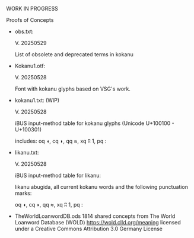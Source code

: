 WORK IN PROGRESS

Proofs of Concepts

- obs.txt:
  
  V. 20250529

  List of obsolete and deprecated terms in kokanu

- Kokanu1.otf:

  V. 20250528

  Font with kokanu glyphs based on VSG's work. 

- kokanu1.txt: (WIP)

  V. 20250528

  iBUS input-method table for kokanu glyphs (Unicode U+100100 - U+100301)

  includes: oq	◖, cq	◗, qq	≈, xq	ʭ	1, pq	:
  
- likanu.txt:

  V. 20250528

  iBUS input-method table for likanu:

  likanu abugida, all current kokanu words
  and the following punctuation marks:

  oq	◖, cq	◗, qq	≈, xq	ʭ	1, pq	:

- TheWorldLoanwordDB.ods
  1814 shared concepts from The World Loanword Database (WOLD) 
  https://wold.clld.org/meaning
  licensed under a Creative Commons Attribution 3.0 Germany License


 

